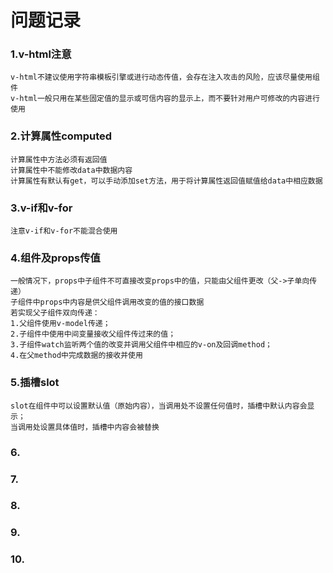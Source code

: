 # 问题记录

### 1.v-html注意
    v-html不建议使用字符串模板引擎或进行动态传值，会存在注入攻击的风险，应该尽量使用组件
    v-html一般只用在某些固定值的显示或可信内容的显示上，而不要针对用户可修改的内容进行使用
### 2.计算属性computed
    计算属性中方法必须有返回值
    计算属性中不能修改data中数据内容
    计算属性有默认有get，可以手动添加set方法，用于将计算属性返回值赋值给data中相应数据
### 3.v-if和v-for
    注意v-if和v-for不能混合使用
### 4.组件及props传值
    一般情况下，props中子组件不可直接改变props中的值，只能由父组件更改（父->子单向传递）
    子组件中props中内容是供父组件调用改变的值的接口数据
    若实现父子组件双向传递：
    1.父组件使用v-model传递；
    2.子组件中使用中间变量接收父组件传过来的值；
    3.子组件watch监听两个值的改变并调用父组件中相应的v-on及回调method；
    4.在父method中完成数据的接收并使用
### 5.插槽slot
    slot在组件中可以设置默认值（原始内容），当调用处不设置任何值时，插槽中默认内容会显示；
    当调用处设置具体值时，插槽中内容会被替换
### 6.
### 7.
### 8.
### 9.
### 10.